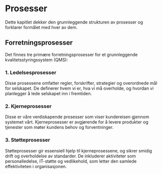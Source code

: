 # Prosesser
Dette kapitlet dekker den grunnleggende strukturen av prosesser og forklarer formålet med hver av dem.

## Forretningsprosesser
Det finnes tre primære forretningsprosesser for et grunnleggende kvalitetsstyringssystem (QMS):

### 1. Ledelsesprosesser
Disse prosessene omfatter regler, forskrifter, strategier og overordnede mål for selskapet. De definerer hvem vi er, hva vi må overholde, og hvordan vi planlegger å lede selskapet inn i fremtiden.

### 2. Kjerneprosesser
Disse er våre verdiskapende prosesser som viser kundereisen gjennom systemet vårt. Kjerneprosesser er avgjørende for å levere produkter og tjenester som møter kundens behov og forventninger.

### 3. Støtteprosesser
Støtteprosesser gir essensiell hjelp til kjerneprosessene, og sikrer smidig drift og overholdelse av standarder. De inkluderer aktiviteter som personalledelse, IT-støtte og vedlikehold, som letter den samlede effektiviteten i organisasjonen.

